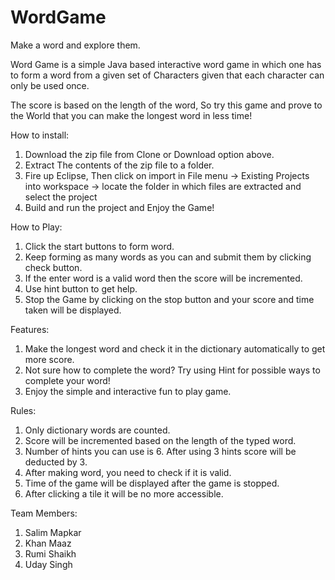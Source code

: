 # WordGame
Make a word and explore them.

Word Game is a simple Java based interactive word game in which one has to form a word from a given set of Characters given that each character can only be used once.

The score is based on the length of the word, So try this game and prove to the World that you can make the longest word in less time!

How to install:
1. Download the zip file from Clone or Download option above.
2. Extract The contents of the zip file to a folder.
3. Fire up Eclipse, Then click on import in File menu -> Existing Projects into workspace -> locate the folder in which files are extracted and select the project
4. Build and run the project and Enjoy the Game!

How to Play:
1. Click the start buttons to form word.
2. Keep forming as many words as you can and submit them by clicking check button.
3. If the enter word is a valid word then the score will be incremented.
4. Use hint button to get help.
5. Stop the Game by clicking on the stop button and your score and time taken will be displayed.

Features:
1. Make the longest word and check it in the dictionary automatically to get more score.
2. Not sure how to complete the word? Try using Hint for possible ways to complete your word!
3. Enjoy the simple and interactive fun to play game.

Rules:
1. Only dictionary words are counted.
2. Score will be incremented based on the length of the typed word.
3. Number of hints you can use is 6. After using 3 hints score will be deducted by 3.
4. After making word, you need to check if it is valid.
5. Time of the game will be displayed after the game is stopped.
6. After clicking a tile it will be no more accessible.

Team Members: 
1. Salim Mapkar
2. Khan Maaz
3. Rumi Shaikh
4. Uday Singh

